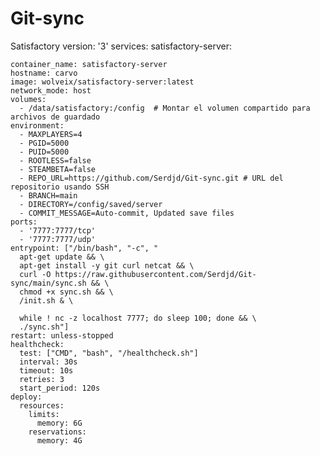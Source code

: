 # Git-sync
Satisfactory
version: '3'
services:
  satisfactory-server:

    container_name: satisfactory-server
    hostname: carvo
    image: wolveix/satisfactory-server:latest
    network_mode: host
    volumes:
      - /data/satisfactory:/config  # Montar el volumen compartido para archivos de guardado
    environment:
      - MAXPLAYERS=4
      - PGID=5000
      - PUID=5000
      - ROOTLESS=false
      - STEAMBETA=false
      - REPO_URL=https://github.com/Serdjd/Git-sync.git # URL del repositorio usando SSH
      - BRANCH=main
      - DIRECTORY=/config/saved/server
      - COMMIT_MESSAGE=Auto-commit, Updated save files
    ports:
      - '7777:7777/tcp'
      - '7777:7777/udp'
    entrypoint: ["/bin/bash", "-c", "
      apt-get update && \
      apt-get install -y git curl netcat && \
      curl -O https://raw.githubusercontent.com/Serdjd/Git-sync/main/sync.sh && \
      chmod +x sync.sh && \
      /init.sh & \

      while ! nc -z localhost 7777; do sleep 100; done && \
      ./sync.sh"]
    restart: unless-stopped
    healthcheck:
      test: ["CMD", "bash", "/healthcheck.sh"]
      interval: 30s
      timeout: 10s
      retries: 3
      start_period: 120s
    deploy:
      resources:
        limits:
          memory: 6G
        reservations:
          memory: 4G
